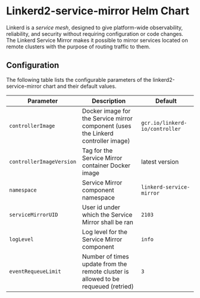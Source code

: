 
# Linkerd2-service-mirror Helm Chart

Linkerd is a *service mesh*, designed to give platform-wide observability,
reliability, and security without requiring configuration or code changes.
The Linkerd Service Mirror makes it possible to mirror services located
on remote clusters with the purpose of routing traffic to them.

## Configuration

The following table lists the configurable parameters of the linkerd2-service-mirror chart and their default values.


| Parameter                            | Description                                                                       | Default                       |
|--------------------------------------|-----------------------------------------------------------------------------------|-------------------------------|
|`controllerImage`                     | Docker image for the Service mirror component (uses the Linkerd controller image) |`gcr.io/linkerd-io/controller`|
|`controllerImageVersion`              | Tag for the Service Mirror container Docker image                                 |latest version|
|`namespace`                           | Service Mirror component namespace                                                |`linkerd-service-mirror`|
|`serviceMirrorUID`                    | User id under which the Service Mirror shall be ran                               |`2103`|
|`logLevel`                            | Log level for the Service Mirror component                                        |`info`|
|`eventRequeueLimit`                   | Number of times update from the remote cluster is allowed to be requeued (retried)|`3`|
